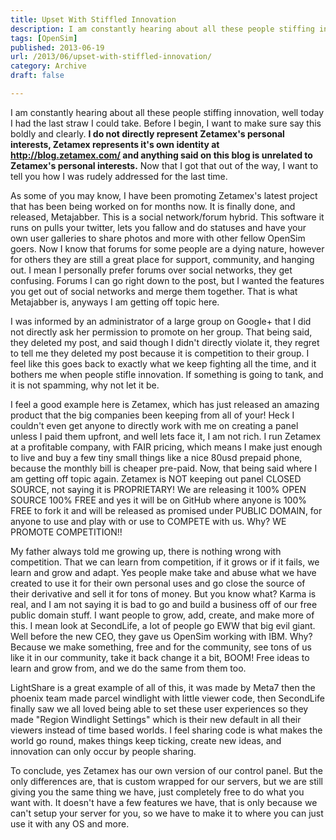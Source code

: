 ```yaml
---
title: Upset With Stiffled Innovation
description: I am constantly hearing about all these people stiffing innovation, well today I had the last straw I could take. Before I begin, I want to make sure say this boldly and clearly.
tags: [OpenSim]
published: 2013-06-19
url: /2013/06/upset-with-stiffled-innovation/
category: Archive
draft: false

---
```

I am constantly hearing about all these people stiffing innovation, well today I had the last straw I could take. Before I begin, I want to make sure say this boldly and clearly. **I do not directly represent Zetamex's personal interests, Zetamex represents it's own identity at http://blog.zetamex.com/ and anything said on this blog is unrelated to Zetamex's personal interests.** Now that I got that out of the way, I want to tell you how I was rudely addressed for the last time.

As some of you may know, I have been promoting Zetamex's latest project that has been being worked on for months now. It is finally done, and released, Metajabber. This is a social network/forum hybrid. This software it runs on pulls your twitter, lets you fallow and do statuses and have your own user galleries to share photos and more with other fellow OpenSim goers. Now I know that forums for some people are a dying nature, however for others they are still a great place for support, community, and hanging out. I mean I personally prefer forums over social networks, they get confusing. Forums I can go right down to the post, but I wanted the features you get out of social networks and merge them together. That is what Metajabber is, anyways I am getting off topic here.

I was informed by an administrator of a large group on Google+ that I did not directly ask her permission to promote on her group. That being said, they deleted my post, and said though I didn't directly violate it, they regret to tell me they deleted my post because it is competition to their group. I feel like this goes back to exactly what we keep fighting all the time, and it bothers me when people stifle innovation. If something is going to tank, and it is not spamming, why not let it be.

I feel a good example here is Zetamex, which has just released an amazing product that the big companies been keeping from all of your! Heck I couldn't even get anyone to directly work with me on creating a panel unless I paid them upfront, and well lets face it, I am not rich. I run Zetamex at a profitable company, with FAIR pricing, which means I make just enough to live and buy a few tiny small things like a nice 80usd prepaid phone, because the monthly bill is cheaper pre-paid. Now, that being said where I am getting off topic again. Zetamex is NOT keeping out panel CLOSED SOURCE, not saying it is PROPRIETARY! We are releasing it 100% OPEN SOURCE 100% FREE and yes it will be on GitHub where anyone is 100% FREE to fork it and will be released as promised under PUBLIC DOMAIN, for anyone to use and play with or use to COMPETE with us. Why? WE PROMOTE COMPETITION!!

My father always told me growing up, there is nothing wrong with competition. That we can learn from competition, if it grows or if it fails, we learn and grow and adapt. Yes people make take and abuse what we have created to use it for their own personal uses and go close the source of their derivative and sell it for tons of money. But you know what? Karma is real, and I am not saying it is bad to go and build a business off of our free public domain stuff. I want people to grow, add, create, and make more of this. I mean look at SecondLife, a lot of people go EWW that big evil giant. Well before the new CEO, they gave us OpenSim working with IBM. Why? Because we make something, free and for the community, see tons of us like it in our community, take it back change it a bit, BOOM! Free ideas to learn and grow from, and we do the same from them too.

LightShare is a great example of all of this, it was made by Meta7 then the phoenix team made parcel windlight with little viewer code, then SecondLife finally saw we all loved being able to set these user experiences so they made "Region Windlight Settings" which is their new default in all their viewers instead of time based worlds. I feel sharing code is what makes the world go round, makes things keep ticking, create new ideas, and innovation can only occur by people sharing.

To conclude, yes Zetamex has our own version of our control panel. But the only differences are, that is custom wrapped for our servers, but we are still giving you the same thing we have, just completely free to do what you want with. It doesn't have a few features we have, that is only because we can't setup your server for you, so we have to make it to where you can just use it with any OS and more.